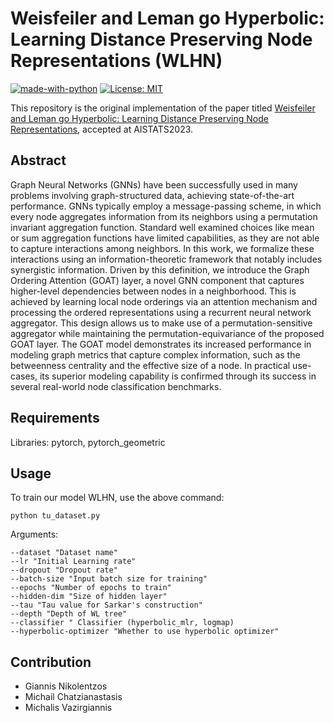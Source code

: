 # Weisfeiler and Leman go Hyperbolic: Learning Distance Preserving Node Representations (WLHN)
[![made-with-python](https://img.shields.io/badge/Made%20with-Python-red.svg)](#python)
[![License: MIT](https://img.shields.io/badge/License-MIT-yellow.svg)](https://opensource.org/licenses/MIT) 

This repository is the original implementation of the paper titled [Weisfeiler and Leman go Hyperbolic: Learning Distance Preserving Node Representations](https://arxiv.org/abs/2211.02501), accepted at AISTATS2023.

 

## Abstract
Graph Neural Networks (GNNs) have been successfully used in many problems involving graph-structured data, achieving state-of-the-art performance. GNNs typically employ a message-passing scheme, in which every node aggregates information from its neighbors using a permutation invariant aggregation function. Standard well examined choices like mean or sum aggregation functions have limited capabilities, as they are not able to capture interactions among neighbors. In this work, we formalize these interactions using an information-theoretic framework that notably includes synergistic information. Driven by this definition, we introduce the Graph Ordering Attention (GOAT) layer, a novel GNN component that captures higher-level dependencies between nodes in a neighborhood. This is achieved by learning local node orderings via an attention mechanism and processing the ordered representations using a recurrent neural network aggregator. This design allows us to make use of a permutation-sensitive aggregator while maintaining the permutation-equivariance of the proposed GOAT layer. The GOAT model demonstrates its increased performance in modeling graph metrics that capture complex information, such as the betweenness centrality and the effective size of a node. In practical use-cases, its superior modeling capability is confirmed through its success in several real-world node classification benchmarks.

## Requirements
Libraries: pytorch, pytorch_geometric


## Usage

To train our model WLHN, use the above command:
```
python tu_dataset.py 
```
Arguments:
```
--dataset "Dataset name"
--lr "Initial Learning rate"
--dropout "Dropout rate"
--batch-size "Input batch size for training"
--epochs "Number of epochs to train"
--hidden-dim "Size of hidden layer"
--tau "Tau value for Sarkar's construction"
--depth "Depth of WL tree"
--classifier " Classifier (hyperbolic_mlr, logmap)
--hyperbolic-optimizer "Whether to use hyperbolic optimizer"
```
## Contribution
- Giannis Nikolentzos
- Michail Chatzianastasis  
- Michalis Vazirgiannis 





 

